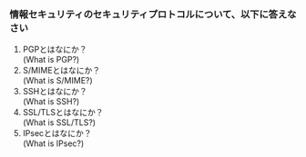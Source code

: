 ### 情報セキュリティのセキュリティプロトコルについて、以下に答えなさい<br />

1. PGPとはなにか？<br />
(What is PGP?)<br />
2. S/MIMEとはなにか？<br />
(What is S/MIME?)<br />
3. SSHとはなにか？<br />
(What is SSH?)
4. SSL/TLSとはなにか？<br />
(What is SSL/TLS?)
5. IPsecとはなにか？<br />
(What is IPsec?)
